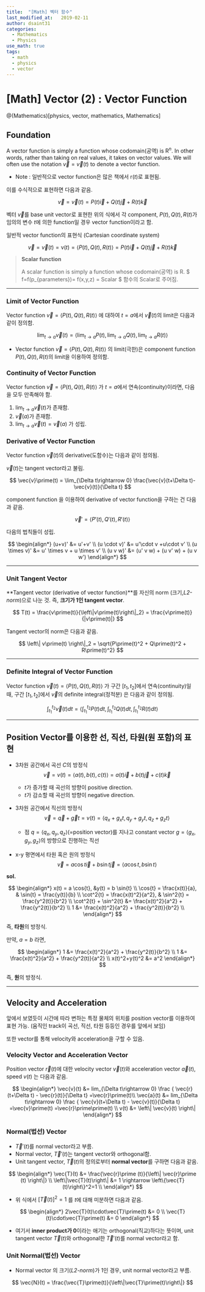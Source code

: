 ```yaml
---
title:  "[Math] 벡터 함수"
last_modified_at:   2019-02-11
author: dsaint31
categories: 
  - Mathematics
  - Physics
use_math: true
tags: 
  - math 
  - physics
  - vector
---
```


# [Math] Vector (2) : Vector Function
@(Mathematics)[physics, vector, mathematics, Mathematics]

## Foundation

A vector function is simply a function whose codomain(공역) is $\text{R}^n$. 
In other words, rather than taking on real values, it takes on vector values.
We will often use the notation $\vec{v} = \vec{v}(t)$ to denote a vector function.

* Note : 일반적으로 vector function은 많은 책에서 $\text{r}(t)$로 표현됨.

이를 수식적으로 표현하면 다음과 같음.


$$ \vec{v} = \vec{v}(t) = P(t) \vec{i} + Q(t)\vec{j} + R(t)\vec{k} $$

벡터 $\vec{v}$를 base unit vector로 표현한 위의 식에서 각 component, $P(t),Q(t),R(t)$가 임의의 변수 $t$에 의한 function일 경우  vector function이라고 함.

일반적 vector function의 표현식 (Cartesian coordinate system)

$$ \vec{v} = \vec{v}(t) = \text{v}(t) = \left< P(t), Q(t), R(t) \right> = P(t)\vec{i} +Q(t)\vec{j}+R(t)\vec{k} $$

> **Scalar function**
>
> A scalar function is simply a function whose codomain(공역) is $\text{R}$. 
> $ f=f(p_{parameters})= f(x,y,z) = Scalar $
> 함수의  Scalar로 주어짐.

---

### Limit of Vector Function

Vector function $\vec{v} = \left< P(t), Q(t),R(t) \right>$ 에 대하여 $t=a$에서 $\vec{v}(t)$의 limit은 다음과 같이 정의함.

$$
\lim_{t\rightarrow a}\vec{v}(t) = \left< \lim_{t\rightarrow a}P(t), \lim_{t\rightarrow a}Q(t), \lim_{t\rightarrow a}R(t)  \right>
$$

* Vector function $\vec{v} = \left< P(t), Q(t),R(t) \right>$ 의 limit(극한)은 component function $P(t),Q(t),R(t)$의 limit을 이용하여 정의함.

### Continuity of Vector Function

Vector function $\vec{v} = \left< P(t), Q(t),R(t) \right>$ 가 $t=a$에서 연속(continuity)이라면, 다음을 모두 만족해야 함.

1. $\lim_{t\rightarrow a} \vec{v}(t)$가 존재함.
2. $\vec{v}(a)$가 존재함.
3. $\lim_{t\rightarrow a} \vec{v}(t) = \vec{v}(a)$ 가 성립.

### Derivative of Vector Function

Vector function $\vec{v}(t)$의 derivative(도함수)는 다음과 같이 정의됨.

$\vec{v}(t)$는 tangent vector라고 불림.

$$
\vec{v}\prime(t) = \lim_{\Delta t\rightarrow 0} \frac{\vec{v}(t+\Delta t)-\vec{v}(t)}{\Delta t}
$$ 

component function 을 이용하여 derivative of vector function을 구하는 건 다음과 같음.

$$
\vec{v}\prime = \left< P\prime(t), Q\prime(t), R\prime(t) \right>
$$

다음의 법칙들이 성립.

$$
\begin{align*}
(u+v)' &= u'+v' \\
(u \cdot v)' &=  u'\cdot v +u\cdot v' \\
(u \times v)' &= u' \times v + u \times v' \\
(u v w)' &= (u' v w) + (u v' w) + (u v w')
\end{align*}
$$

----

### Unit Tangent Vector

**Tangent vector (derivative of vector function)**를 자신의 norm (크기,*L2-norm*)으로 나눈 것.
즉, **크기가 1인 tangent vector**.

$$
T(t) = \frac{v\prime(t)}{\left\|v\prime(t)\right\|_2} = \frac{v\prime(t)}{|v\prime(t)|}
$$

Tangent vector의 norm은 다음과 같음.

$$
\left\| v\prime(t) \right\|_2  = \sqrt{P\prime(t)^2 + Q\prime(t)^2 + R\prime(t)^2}
$$

----

### Definite Integral of Vector Function

Vector function $\vec{v}(t)=\left< P(t),Q(t),R(t) \right>$ 가 구간 $[t_1,t_2]$에서 연속(continuity)일 때, 구간 $[t_1,t_2]$에서 $\vec{v}$의 definite integral(정적분) 은 다음과 같이 정의됨.

$$
\int^{t_2}_{t_1} \vec{v}(t) dt = \left< \int^{t_2}_{t_1} P(t) dt, \int^{t_2}_{t_1} Q(t) dt, \int^{t_2}_{t_1} R(t) dt \right>
$$

----

## Position Vector를 이용한 선, 직선, 타원(원 포함)의 표현

* 3차원 공간에서 곡선 $C$의 방정식 
$$ \vec{v} = v(t) = \left< a(t), b(t), c(t) \right> = a(t)\vec{i} +b(t)\vec{j}+c(t)\vec{k} $$
	* $t$가 증가할 때 곡선의 방향이 positive direction.
	* $t$가 감소할 때 곡선의 방향이 negative direction.

* 3차원 공간에서 직선의 방정식
$$ \vec{v} = \vec{q}+\vec{g}t = v(t) = \left< q_x+g_xt, q_y+g_yt,q_z+g_zt \right>$$ 
	* 점 $q=\left< q_x, q_y,q_z \right>$(=position vector)를 지나고 constant vector $g=\left< g_x, g_y,g_z \right>$의 방향으로 진행하는 직선

* x-y 평면에서 타원 혹은 원의 방정식
$$ \vec{v} = a \cos{t}\vec{i} + b \sin{t} \vec{j} =  \left< a \cos{t}, b \sin{t}\right>$$ 

**sol.**

$$
\begin{align*}
x(t) = a \cos{t}, &y(t) = b \sin{t} \\
\cos{t} = \frac{x(t)}{a}, & \sin{t} = \frac{y(t)}{b} \\
\cot^2{t} = \frac{x(t)^2}{a^2}, & \sin^2{t} = \frac{y^2(t)}{b^2} \\
\cot^2{t} + \sin^2{t} &= \frac{x(t)^2}{a^2} + \frac{y^2(t)}{b^2} \\
1 &= \frac{x(t)^2}{a^2} + \frac{y^2(t)}{b^2} \\
\end{align*}
$$

즉, **타원**의 방정식.

만약, $a=b$ 라면,

$$ 
\begin{align*}
1 &= \frac{x(t)^2}{a^2} + \frac{y^2(t)}{b^2} \\
1 &= \frac{x(t)^2}{a^2} + \frac{y^2(t)}{a^2} \\
x(t)^2+y(t)^2 &= a^2
\end{align*}
$$

즉, **원**의 방정식.

---

## Velocity and Acceleration

앞에서 보였듯이 시간에 따라 변하는 특정 물체의 위치를 position vector를 이용하여 표현 가능.
(움직인 track이 곡선, 직선, 타원 등등인 경우를 앞에서 보임)

또한 vector를 통해 velocity와 acceleration을 구할 수 있음.

### Velocity Vector and Acceleration Vector

Position vector $\vec{r}(t)$에 대한 velocity vector $\vec{v}(t)$와 acceleration vector $\vec{a}(t)$, speed $v(t)$ 는 다음과 같음.

$$
\begin{align*}
\vec{v}(t) &= lim_{\Delta t\rightarrow 0} \frac { \vec{r}(t+\Delta t) - \vec{r}(t)}{\Delta t}  =\vec{r}\prime(t)\\
\vec{a}(t) &= lim_{\Delta t\rightarrow 0} \frac { \vec{v}(t+\Delta t) - \vec{v}(t)}{\Delta t} =\vec{v}\prime(t) =\vec{r}\prime\prime(t) \\
v(t) &= \left\| \vec{v}(t) \right\|
\end{align*}
$$

### Normal(법선) Vector

* $\vec{T}\prime(t)$를 normal vector라고 부름.
* Normal vector, $\vec{T}\prime(t)$는 tangent vector와 orthogonal함.
* Unit tangent vector, $\vec{T}(t)$의 정의로부터 **normal vector**를 구하면 다음과 같음.

$$
\begin{align*}
\vec{T}(t) &= \frac{\vec{r}\prime (t)}{\left\| \vec{r}\prime (t) \right\|} \\
\left\|\vec{T}(t)\right\| &= 1 \rightarrow \left\{\vec{T}(t)\right\}^2=1 \\
\end{align*}
$$

* 위 식에서 $\left[\vec{T}(t)\right]^2=1$ 를 $t$에 대해 미분하면 다음과 같음.

$$
\begin{align*}
2\vec{T}(t)\cdot\vec{T}\prime(t) &= 0 \\
\vec{T}(t)\cdot\vec{T}\prime(t) &= 0
\end{align*}
$$

* 여기서 **inner product가 0**이라는 애기는 orthogonal(직교)하다는 뜻이며, unit tangent vector $\vec{T}(t)$와 orthogonal한 $\vec{T}\prime(t)$를 normal vector라고 함.

### Unit Normal(법선) Vector

* Normal vector 의 크기(*L2-norm*)가 1인 경우, unit normal vector라고 부름.

$$
\vec{N}(t) = \frac{\vec{T}\prime(t)}{\left\|\vec{T}\prime(t)\right\|}
$$
